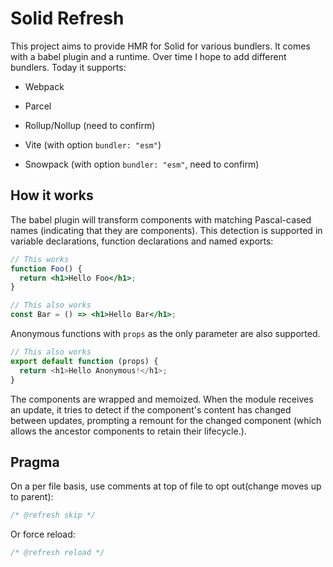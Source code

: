 # Solid Refresh

This project aims to provide HMR for Solid for various bundlers. It comes with a babel plugin and a runtime. Over time I hope to add different bundlers. Today it supports:

* Webpack
* Parcel
* Rollup/Nollup (need to confirm)

* Vite (with option `bundler: "esm"`)
* Snowpack (with option `bundler: "esm"`, need to confirm)

## How it works

The babel plugin will transform components with matching Pascal-cased names (indicating that they are components). This detection is supported in variable declarations, function declarations and named exports:

```jsx
// This works
function Foo() {
  return <h1>Hello Foo</h1>;
}

// This also works
const Bar = () => <h1>Hello Bar</h1>;
```

Anonymous functions with `props` as the only parameter are also supported.

```js
// This also works
export default function (props) {
  return <h1>Hello Anonymous!</h1>;
}
```

The components are wrapped and memoized. When the module receives an update, it tries to detect if the component's content has changed between updates, prompting a remount for the changed component (which allows the ancestor components to retain their lifecycle.).

## Pragma

On a per file basis, use comments at top of file to opt out(change moves up to parent):

```js
/* @refresh skip */
```

Or force reload:

```js
/* @refresh reload */
```
